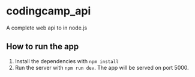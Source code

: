 # codingcamp_api
A complete web api to in node.js

## How to run the app
1. Install the dependencies with `npm install`
2. Run the server with `npm run dev`. The app will be served on port 5000.
